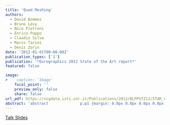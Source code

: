 ```yaml
---
title: 'Quad Meshing'
authors:
  - David Bommes
  - Bruno Lévy
  - Nico Pietroni
  - Enrico Puppo
  - Claudio Silva
  - Marco Tarini
  - Denis Zorin
date: '2012-01-01T00:00:00Z'
publication_types: ['1']
publication: '*Eurographics 2012 State of the Art report*'
featured: false

image:
#    caption: 'Image'
    focal_point: ''
    preview_only: false
    share: false
url_pdf: https://vcgdata.isti.cnr.it/Publications/2012/BLPPSTZ12/STAR_quad_meshing.pdf
abstract: 'abstract              p.p1 {margin: 0.0px 0.0px 0.0px 0.0px; font: 12.0px Times; min-height: 14.0px}     p.p2 {margin: 0.0px 0.0px 0.0px 0.0px; font: 12.0px Times}      Triangle meshes have been nearly ubiquitous in computer graphics, and a large body of data structures and geometry processing algorithms based on them has been developed in the literature. At the same time, quadrilateral meshes, especially semi-regular ones, have advantages for many applications, and significant progress was made in quadrilateral mesh generation and processing during the last several years. In this State of the Art Report, we discuss the advantages and problems of techniques operating on quadrilateral meshes, including surface analysis and mesh quality, simplification, adaptive refinement, alignment with features, parametrization, and remeshing.     Talk Slides'
---
```

[ Talk Slides ](https://vcgdata.isti.cnr.it/Publicstions/2012/BLPPSTZ12/slides_star_EG_on_quads.pptx)

